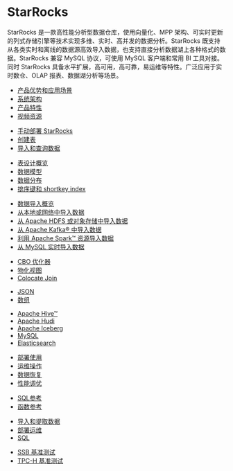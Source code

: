 # StarRocks

  StarRocks 是一款高性能分析型数据仓库，使用向量化、MPP 架构、可实时更新的列式存储引擎等技术实现多维、实时、高并发的数据分析。StarRocks 既支持从各类实时和离线的数据源高效导入数据，也支持直接分析数据湖上各种格式的数据。StarRocks 兼容 MySQL 协议，可使用 MySQL 客户端和常用 BI 工具对接。同时 StarRocks 具备水平扩展，高可用，高可靠，易运维等特性。广泛应用于实时数仓、OLAP 报表、数据湖分析等场景。

<NavBox>
<NavBoxPart title="StarRocks 入门">
<NavBoxPartItem title="产品介绍​">

- [产品优势和应用场景](/introduction/StarRocks_intro)
- [系统架构](/introduction/system_architecture)
- [产品特性](/introduction/features)
- [视频资源](/faq/Video)

</NavBoxPartItem>
</NavBoxPart>

<NavBoxPart>
<NavBoxPartItem title="快速开始​">

- [手动部署 StarRocks](/quick_start/Deploy)
- [创建表](/quick_start/Create_table)
- [导入和查询数据](/quick_start/Import_and_query)

</NavBoxPartItem>
</NavBoxPart>
</NavBox>

<NavBox>
<NavBoxPart title="设计表​">
<NavBoxPartItem>

- [表设计概览](/table_design/StarRocks_table_design)
- [数据模型](/table_design/Data_model)
- [数据分布](/table_design/Data_distribution)
- [排序键和 shortkey index](/table_design/Sort_key)

</NavBoxPartItem>
</NavBoxPart>

<NavBoxPart title="导入数据​">
<NavBoxPartItem>

- [数据导入概览](/loading/Loading_intro)
- [从本地或网络中导入数据](/loading/StreamLoad)
- [从 Apache HDFS 或对象存储中导入数据](/loading/BrokerLoad)
- [从 Apache Kafka® 中导入数据](/loading/RoutineLoad)
- [利用 Apache Spark™ 资源导入数据](/loading/SparkLoad)
- [从 MySQL 实时导入数据](/loading/Flink_cdc_load)

</NavBoxPartItem>
</NavBoxPart>
</NavBox>

<NavBox>
<NavBoxPart title="高效查询数据​">
<NavBoxPartItem title="提高查询性能">

- [CBO 优化器](/using_starrocks/Cost_based_optimizer)
- [物化视图](/using_starrocks/Materialized_view)
- [Colocate Join](/using_starrocks/Colocate_join)

</NavBoxPartItem>
<NavBoxPartItem title="查询半结构化数据">

- [JSON](/sql-reference/sql-statements/data-types/JSON)
- [数组](/using_starrocks/Array)

</NavBoxPartItem>
</NavBoxPart>

<NavBoxPart>
<NavBoxPartItem title="查询外部数据源​">

- [Apache Hive™](/using_starrocks/External_table#hive-%E5%A4%96%E8%A1%A8)
- [Apache Hudi](/using_starrocks/External_table#apache-hudi-%E5%A4%96%E8%A1%A8)
- [Apache Iceberg](/using_starrocks/External_table#apache-iceberg-%E5%A4%96%E8%A1%A8)
- [MySQL](/using_starrocks/External_table#mysql-%E5%A4%96%E9%83%A8%E8%A1%A8)
- [Elasticsearch](/using_starrocks/External_table#elasticsearch-%E5%A4%96%E9%83%A8%E8%A1%A8)

</NavBoxPartItem>
</NavBoxPart>
</NavBox>

<NavBox>
<NavBoxPart title="管理 StarRocks">
<NavBoxPartItem>

- [部署使用](/administration/Build_in_docker)
- [运维操作](/administration/Scale_up_down)
- [数据恢复](/administration/Data_recovery)
- [性能调优](/administration/Query_planning)

</NavBoxPartItem>
</NavBoxPart>

<NavBoxPart title="参考​">
<NavBoxPartItem>

- [SQL参考](/sql-reference/sql-statements/account-management/ALTER%20USER)
- [函数参考](/sql-reference/sql-functions/date-time-functions/convert_tz)

</NavBoxPartItem>
</NavBoxPart>
</NavBox>

<NavBox>
<NavBoxPart title="常见问题​">
<NavBoxPartItem>

- [导入和提取数据](/faq/loading/Loading_faq)
- [部署运维](/faq/Deploy_faq)
- [SQL](/faq/Sql_faq)

</NavBoxPartItem>
</NavBoxPart>

<NavBoxPart title="性能测试​">
<NavBoxPartItem>

- [SSB 基准测试](/benchmarking/SSB_Benchmarking)
- [TPC-H 基准测试](/benchmarking/TPC-H_Benchmark)

</NavBoxPartItem>
</NavBoxPart>
</NavBox>
